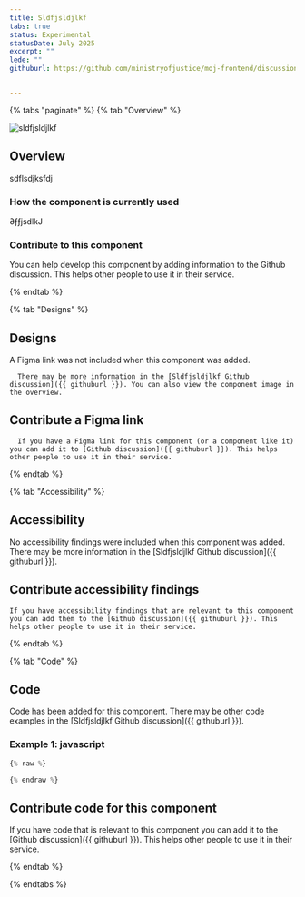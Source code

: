 ```yaml
---
title: Sldfjsldjlkf
tabs: true
status: Experimental
statusDate: July 2025
excerpt: ""
lede: ""
githuburl: https://github.com/ministryofjustice/moj-frontend/discussions/xxx


---
```


{% tabs "paginate" %}
{% tab "Overview" %}

<div class="img-container">
  <img src="/assets/images/submission-1752483401242/Screenshot-2025-04-02-at-22.59.16.png" alt="sldfjsldjlkf" />
</div>

## Overview
sdflsdjksfdj

### How the component is currently used

∂ƒƒjsdlkJ

### Contribute to this component
You can help develop this component by adding information to the Github discussion. This helps other people to use it in their service.

{% endtab %}

{% tab "Designs" %}

## Designs

A Figma link was not included when this component was added.

      There may be more information in the [Sldfjsldjlkf Github discussion]({{ githuburl }}). You can also view the component image in the overview.

## Contribute a Figma link

      If you have a Figma link for this component (or a component like it) you can add it to [Github discussion]({{ githuburl }}). This helps other people to use it in their service.

{% endtab %}

{% tab "Accessibility" %}

## Accessibility

No accessibility findings were included when this component was added. There may be more information in the [Sldfjsldjlkf Github discussion]({{ githuburl }}).
## Contribute accessibility findings

    If you have accessibility findings that are relevant to this component you can add them to the [Github discussion]({{ githuburl }}). This helps other people to use it in their service.

{% endtab %}

{% tab "Code" %}

## Code

Code has been added for this component. There may be other code examples in the [Sldfjsldjlkf Github discussion]({{ githuburl }}).


### Example 1: javascript

```javascript
{% raw %}

{% endraw %}
```





## Contribute code for this component

If you have code that is relevant to this component you can add it to the [Github discussion]({{ githuburl }}). This helps other people to use it in their service.

{% endtab %}

{% endtabs %}
